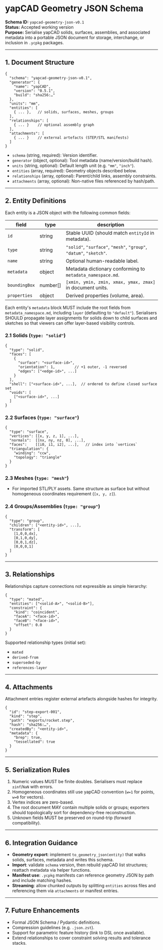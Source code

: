 # yapCAD Geometry JSON Schema

**Schema ID:** `yapcad-geometry-json-v0.1`  
**Status:** Accepted working version  
**Purpose:** Serialise yapCAD solids, surfaces, assemblies, and associated metadata into a portable JSON document for storage, interchange, or inclusion in `.ycpkg` packages.

---

## 1. Document Structure

```json5
{
  "schema": "yapcad-geometry-json-v0.1",
  "generator": {
    "name": "yapCAD",
    "version": "0.5.1",
    "build": "sha256:…"
  },
  "units": "mm",
  "entities": [
    { ... },   // solids, surfaces, meshes, groups
  ],
  "relationships": [
    { ... }    // optional assembly graph
  ],
  "attachments": [
    { ... }    // external artefacts (STEP/STL manifests)
  ]
}
```

- `schema` (string, required): Version identifier.
- `generator` (object, optional): Tool metadata (name/version/build hash).
- `units` (string, optional): Default length unit (e.g. `"mm"`, `"inch"`).
- `entities` (array, required): Geometry objects described below.
- `relationships` (array, optional): Parent/child links, assembly constraints.
- `attachments` (array, optional): Non-native files referenced by hash/path.

---

## 2. Entity Definitions

Each entity is a JSON object with the following common fields:

| field          | type     | description |
|----------------|----------|-------------|
| `id`           | string   | Stable UUID (should match `entityId` in metadata). |
| `type`         | string   | `"solid"`, `"surface"`, `"mesh"`, `"group"`, `"datum"`, `"sketch"`. |
| `name`         | string   | Optional human-readable label. |
| `metadata`     | object   | Metadata dictionary conforming to `metadata_namespace.md`. |
| `boundingBox`  | number[] | `[xmin, ymin, zmin, xmax, ymax, zmax]` in document units. |
| `properties`   | object   | Derived properties (volume, area). |

Each entity's `metadata` block MUST include the root fields from `metadata_namespace.md`, including `layer` (defaulting to `"default"`). Serialisers SHOULD propagate layer assignments for solids down to child surfaces and sketches so that viewers can offer layer-based visibility controls.

### 2.1 Solids (`type: "solid"`)

```json5
{
  "type": "solid",
  "faces": [
    {
      "surface": "<surface-id>",
      "orientation": 1,         // +1 outer, -1 reversed
      "edges": ["<edge-id>", ...]
    }
  ],
  "shell": ["<surface-id>", ...],  // ordered to define closed surface set
  "voids": [
    ["<surface-id>", ...]
  ]
}
```

### 2.2 Surfaces (`type: "surface"`)

```json5
{
  "type": "surface",
  "vertices": [[x, y, z, 1], ...],
  "normals":  [[nx, ny, nz, 0], ...],
  "faces":    [[i0, i1, i2], ...],   // index into `vertices`
  "triangulation": {
    "winding": "ccw",
    "topology": "triangle"
  }
}
```

### 2.3 Meshes (`type: "mesh"`)

- For imported STL/PLY assets. Same structure as surface but without homogeneous coordinates requirement (`[x, y, z]`).

### 2.4 Groups/Assemblies (`type: "group"`)

```json5
{
  "type": "group",
  "children": ["<entity-id>", ...],
  "transform": [
    [1,0,0,dx],
    [0,1,0,dy],
    [0,0,1,dz],
    [0,0,0,1]
  ]
}
```

---

## 3. Relationships

Relationships capture connections not expressible as simple hierarchy:

```json5
{
  "type": "mated",
  "entities": ["<solid-A>", "<solid-B>"],
  "constraint": {
    "kind": "coincident",
    "faceA": "<face-id>",
    "faceB": "<face-id>",
    "offset": 0.0
  }
}
```

Supported relationship types (initial set):

- `mated`
- `derived-from`
- `superseded-by`
- `references-layer`

---

## 4. Attachments

Attachment entries register external artefacts alongside hashes for integrity.

```json5
{
  "id": "step-export-001",
  "kind": "step",
  "path": "exports/rocket.step",
  "hash": "sha256:…",
  "createdBy": "<entity-id>",
  "metadata": {
    "brep": true,
    "tessellated": true
  }
}
```

---

## 5. Serialization Rules

1. Numeric values MUST be finite doubles. Serialisers must replace `±inf`/`NaN` with errors.
2. Homogeneous coordinates still use yapCAD convention (`w=1` for points, `w=0` for vectors).
3. Vertex indices are zero-based.
4. The root document MAY contain multiple solids or groups; exporters should topologically sort for dependency-free reconstruction.
5. Unknown fields MUST be preserved on round-trip (forward compatibility).

---

## 6. Integration Guidance

- **Geometry export**: implement `to_geometry_json(entity)` that walks solids, surfaces, metadata and writes this schema.
- **Import**: validate `schema` version, then rebuild yapCAD list structures; reattach metadata via helper functions.
- **Manifest use**: `.ycpkg` manifests can reference geometry JSON by path and include matching hashes.
- **Streaming**: allow chunked outputs by splitting `entities` across files and referencing them via `attachments` or manifest entries.

---

## 7. Future Enhancements

- Formal JSON Schema / Pydantic definitions.
- Compression guidelines (e.g. `.json.zst`).
- Support for parametric feature history (link to DSL once available).
- Extend relationships to cover constraint solving results and tolerance stacks.
